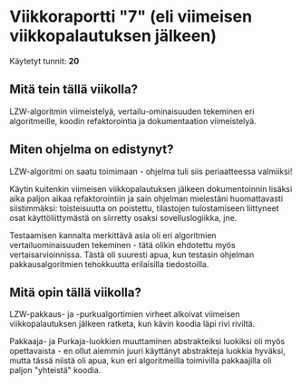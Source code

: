 # Viikkoraportti "7" (eli viimeisen viikkopalautuksen jälkeen)

Käytetyt tunnit: __20__

## Mitä tein tällä viikolla?

LZW-algoritmin viimeistelyä, vertailu-ominaisuuden tekeminen eri algoritmeille, koodin refaktorointia ja dokumentaation viimeistelyä.

## Miten ohjelma on edistynyt?

LZW-algoritmi on saatu toimimaan - ohjelma tuli siis periaatteessa valmiiksi!

Käytin kuitenkin viimeisen viikkopalautuksen jälkeen dokumentoinnin lisäksi aika paljon aikaa refaktorointiin ja sain ohjelman mielestäni huomattavasti siistimmäksi: toisteisuutta on poistettu, tilastojen tulostamiseen liittyneet osat käyttöliittymästä on siirretty osaksi sovelluslogiikka, jne.

Testaamisen kannalta merkittävä asia oli eri algoritmien vertailuominaisuuden tekeminen - tätä olikin ehdotettu myös vertaisarvioinnissa. Tästä oli suuresti apua, kun testasin ohjelman pakkausalgoritmien tehokkuutta erilaisilla tiedostoilla.

## Mitä opin tällä viikolla?

LZW-pakkaus- ja -purkualgortimien virheet alkoivat viimeisen viikkopalautuksen jälkeen ratketa, kun kävin koodia läpi rivi riviltä.

Pakkaaja- ja Purkaja-luokkien muuttaminen abstrakteiksi luokiksi oli myös opettavaista - en ollut aiemmin juuri käyttänyt abstrakteja luokkia hyväksi, mutta tässä niistä oli apua, kun eri algoritmeilla toimivilla pakkaajilla oli paljon "yhteistä" koodia.
